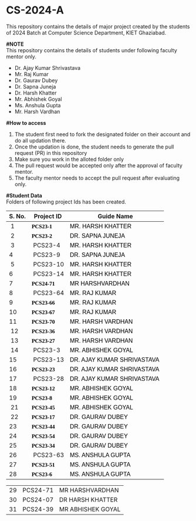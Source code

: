 # CS-2024-A
This repository contains the details of major project created by the students of 2024 Batch at Computer Science Department, KIET Ghaziabad.<br>

<b>#NOTE</b><br>
This repository contains the details of students under following faculty mentor only.<br>
<ul>
  <li>Dr. Ajay Kumar Shrivastava</li>
  <li>Mr. Raj Kumar</li>
  <li>Dr. Gaurav Dubey</li>
  <li>Dr. Sapna Juneja</li>
  <li>Dr. Harsh Khatter</li>
  <li>Mr. Abhishek Goyal</li>
  <li>Ms. Anshula Gupta</li>
  <li>Mr. Harsh Vardhan</li>
</ul>
  
<b>#How to access</b><br>
<ol>
  <li>The student first need to fork the designated folder on their account and do all updation there.</li>
  <li>Once the updation is done, the student needs to generate the pull request (PR) in this repository</li>
  <li>Make sure you work in the alloted folder only</li>
  <li>The pull request would be accepted only after the approval of faculty mentor.</li>
  <li>The faculty mentor needs to accept the pull request after evaluating only.</li>
 </ol>

<b>#Student Data</b><br>
Folders of following project Ids has been created.<br>
<table>
		<thead>
			<tr>
				<th>S. No.</th>
				<th>Project ID</th>
				<th>Guide Name</th>
			</tr>
		</thead>
		<tbody>
			<tr>
				<td>&nbsp;1</td>
				<td><span style="color: rgb(0, 0, 0); font-family: docs-Calibri; font-size: 15px; font-style: normal; font-weight: 700; white-space: pre-wrap;">PCS23-1</span>&nbsp;</td>
				<td><span data-sheets-value="{&quot;1&quot;:2,&quot;2&quot;:&quot;MR. HARSH KHATTER&quot;}" data-sheets-userformat="{&quot;2&quot;:12782,&quot;4&quot;:{&quot;1&quot;:2,&quot;2&quot;:16777215},&quot;5&quot;:{&quot;1&quot;:[{&quot;1&quot;:2,&quot;2&quot;:0,&quot;5&quot;:{&quot;1&quot;:2,&quot;2&quot;:0}},{&quot;1&quot;:0,&quot;2&quot;:0,&quot;3&quot;:3},{&quot;1&quot;:1,&quot;2&quot;:0,&quot;4&quot;:2}]},&quot;6&quot;:{&quot;1&quot;:[{&quot;1&quot;:2,&quot;2&quot;:0,&quot;5&quot;:{&quot;1&quot;:2,&quot;2&quot;:0}},{&quot;1&quot;:0,&quot;2&quot;:0,&quot;3&quot;:3},{&quot;1&quot;:1,&quot;2&quot;:0,&quot;4&quot;:2}]},&quot;8&quot;:{&quot;1&quot;:[{&quot;1&quot;:2,&quot;2&quot;:0,&quot;5&quot;:{&quot;1&quot;:2,&quot;2&quot;:0}},{&quot;1&quot;:0,&quot;2&quot;:0,&quot;3&quot;:3},{&quot;1&quot;:1,&quot;2&quot;:0,&quot;4&quot;:1}]},&quot;9&quot;:1,&quot;10&quot;:2,&quot;11&quot;:4,&quot;15&quot;:&quot;Calibri&quot;,&quot;16&quot;:12}" style="color: rgb(0, 0, 0); font-style: normal; font-weight: normal; font-size: 12pt; font-family: Calibri, Arial;">MR. HARSH KHATTER</span>&nbsp;</td>
			</tr>
			<tr>
				<td>&nbsp;2</td>
				<td><span style="color: rgb(0, 0, 0); font-family: docs-Calibri; font-size: 15px; font-style: normal; font-weight: 700; white-space: pre-wrap;">PCS23-2</span>&nbsp;</td>
				<td><span data-sheets-value="{&quot;1&quot;:2,&quot;2&quot;:&quot;DR. SAPNA JUNEJA&quot;}" data-sheets-userformat="{&quot;2&quot;:12782,&quot;4&quot;:{&quot;1&quot;:2,&quot;2&quot;:16777215},&quot;5&quot;:{&quot;1&quot;:[{&quot;1&quot;:2,&quot;2&quot;:0,&quot;5&quot;:{&quot;1&quot;:2,&quot;2&quot;:0}},{&quot;1&quot;:0,&quot;2&quot;:0,&quot;3&quot;:3},{&quot;1&quot;:1,&quot;2&quot;:0,&quot;4&quot;:2}]},&quot;6&quot;:{&quot;1&quot;:[{&quot;1&quot;:2,&quot;2&quot;:0,&quot;5&quot;:{&quot;1&quot;:2,&quot;2&quot;:0}},{&quot;1&quot;:0,&quot;2&quot;:0,&quot;3&quot;:3},{&quot;1&quot;:1,&quot;2&quot;:0,&quot;4&quot;:2}]},&quot;8&quot;:{&quot;1&quot;:[{&quot;1&quot;:2,&quot;2&quot;:0,&quot;5&quot;:{&quot;1&quot;:2,&quot;2&quot;:0}},{&quot;1&quot;:0,&quot;2&quot;:0,&quot;3&quot;:3},{&quot;1&quot;:1,&quot;2&quot;:0,&quot;4&quot;:1}]},&quot;9&quot;:1,&quot;10&quot;:2,&quot;11&quot;:4,&quot;15&quot;:&quot;Calibri&quot;,&quot;16&quot;:12}" style="color: rgb(0, 0, 0); font-style: normal; font-weight: normal; font-size: 12pt; font-family: Calibri, Arial;">DR. SAPNA JUNEJA</span>&nbsp;</td>
			</tr>
			<tr>
				<td>&nbsp;3</td>
				<td>&nbsp;PCS23-4</td>
				<td><span data-sheets-value="{&quot;1&quot;:2,&quot;2&quot;:&quot;MR. HARSH KHATTER&quot;}" data-sheets-userformat="{&quot;2&quot;:12782,&quot;4&quot;:{&quot;1&quot;:2,&quot;2&quot;:16777215},&quot;5&quot;:{&quot;1&quot;:[{&quot;1&quot;:2,&quot;2&quot;:0,&quot;5&quot;:{&quot;1&quot;:2,&quot;2&quot;:0}},{&quot;1&quot;:0,&quot;2&quot;:0,&quot;3&quot;:3},{&quot;1&quot;:1,&quot;2&quot;:0,&quot;4&quot;:2}]},&quot;6&quot;:{&quot;1&quot;:[{&quot;1&quot;:2,&quot;2&quot;:0,&quot;5&quot;:{&quot;1&quot;:2,&quot;2&quot;:0}},{&quot;1&quot;:0,&quot;2&quot;:0,&quot;3&quot;:3},{&quot;1&quot;:1,&quot;2&quot;:0,&quot;4&quot;:2}]},&quot;8&quot;:{&quot;1&quot;:[{&quot;1&quot;:2,&quot;2&quot;:0,&quot;5&quot;:{&quot;1&quot;:2,&quot;2&quot;:0}},{&quot;1&quot;:0,&quot;2&quot;:0,&quot;3&quot;:3},{&quot;1&quot;:1,&quot;2&quot;:0,&quot;4&quot;:1}]},&quot;9&quot;:1,&quot;10&quot;:2,&quot;11&quot;:4,&quot;15&quot;:&quot;Calibri&quot;,&quot;16&quot;:12}" style="color: rgb(0, 0, 0); font-style: normal; font-weight: normal; font-size: 12pt; font-family: Calibri, Arial;">MR. HARSH KHATTER</span>&nbsp;</td>
			</tr>
			<tr>
				<td>4&nbsp;</td>
				<td>&nbsp;PCS23-9</td>
				<td><span data-sheets-value="{&quot;1&quot;:2,&quot;2&quot;:&quot;DR. SAPNA JUNEJA&quot;}" data-sheets-userformat="{&quot;2&quot;:12782,&quot;4&quot;:{&quot;1&quot;:2,&quot;2&quot;:16777215},&quot;5&quot;:{&quot;1&quot;:[{&quot;1&quot;:2,&quot;2&quot;:0,&quot;5&quot;:{&quot;1&quot;:2,&quot;2&quot;:0}},{&quot;1&quot;:0,&quot;2&quot;:0,&quot;3&quot;:3},{&quot;1&quot;:1,&quot;2&quot;:0,&quot;4&quot;:2}]},&quot;6&quot;:{&quot;1&quot;:[{&quot;1&quot;:2,&quot;2&quot;:0,&quot;5&quot;:{&quot;1&quot;:2,&quot;2&quot;:0}},{&quot;1&quot;:0,&quot;2&quot;:0,&quot;3&quot;:3},{&quot;1&quot;:1,&quot;2&quot;:0,&quot;4&quot;:2}]},&quot;8&quot;:{&quot;1&quot;:[{&quot;1&quot;:2,&quot;2&quot;:0,&quot;5&quot;:{&quot;1&quot;:2,&quot;2&quot;:0}},{&quot;1&quot;:0,&quot;2&quot;:0,&quot;3&quot;:3},{&quot;1&quot;:1,&quot;2&quot;:0,&quot;4&quot;:1}]},&quot;9&quot;:1,&quot;10&quot;:2,&quot;11&quot;:4,&quot;15&quot;:&quot;Calibri&quot;,&quot;16&quot;:12}" style="color: rgb(0, 0, 0); font-style: normal; font-weight: normal; font-size: 12pt; font-family: Calibri, Arial;">DR. SAPNA JUNEJA</span>&nbsp;</td>
			</tr>
			<tr>
				<td>&nbsp;5</td>
				<td>&nbsp;PCS23-10</td>
				<td><span data-sheets-value="{&quot;1&quot;:2,&quot;2&quot;:&quot;MR. HARSH KHATTER&quot;}" data-sheets-userformat="{&quot;2&quot;:12782,&quot;4&quot;:{&quot;1&quot;:2,&quot;2&quot;:16777215},&quot;5&quot;:{&quot;1&quot;:[{&quot;1&quot;:2,&quot;2&quot;:0,&quot;5&quot;:{&quot;1&quot;:2,&quot;2&quot;:0}},{&quot;1&quot;:0,&quot;2&quot;:0,&quot;3&quot;:3},{&quot;1&quot;:1,&quot;2&quot;:0,&quot;4&quot;:2}]},&quot;6&quot;:{&quot;1&quot;:[{&quot;1&quot;:2,&quot;2&quot;:0,&quot;5&quot;:{&quot;1&quot;:2,&quot;2&quot;:0}},{&quot;1&quot;:0,&quot;2&quot;:0,&quot;3&quot;:3},{&quot;1&quot;:1,&quot;2&quot;:0,&quot;4&quot;:2}]},&quot;8&quot;:{&quot;1&quot;:[{&quot;1&quot;:2,&quot;2&quot;:0,&quot;5&quot;:{&quot;1&quot;:2,&quot;2&quot;:0}},{&quot;1&quot;:0,&quot;2&quot;:0,&quot;3&quot;:3},{&quot;1&quot;:1,&quot;2&quot;:0,&quot;4&quot;:1}]},&quot;9&quot;:1,&quot;10&quot;:2,&quot;11&quot;:4,&quot;15&quot;:&quot;Calibri&quot;,&quot;16&quot;:12}" style="color: rgb(0, 0, 0); font-style: normal; font-weight: normal; font-size: 12pt; font-family: Calibri, Arial;">MR. HARSH KHATTER</span>&nbsp;</td>
			</tr>
			<tr>
				<td>6&nbsp;</td>
				<td>&nbsp;PCS23-14</td>
				<td><span data-sheets-value="{&quot;1&quot;:2,&quot;2&quot;:&quot;MR. HARSH KHATTER&quot;}" data-sheets-userformat="{&quot;2&quot;:12782,&quot;4&quot;:{&quot;1&quot;:2,&quot;2&quot;:16777215},&quot;5&quot;:{&quot;1&quot;:[{&quot;1&quot;:2,&quot;2&quot;:0,&quot;5&quot;:{&quot;1&quot;:2,&quot;2&quot;:0}},{&quot;1&quot;:0,&quot;2&quot;:0,&quot;3&quot;:3},{&quot;1&quot;:1,&quot;2&quot;:0,&quot;4&quot;:2}]},&quot;6&quot;:{&quot;1&quot;:[{&quot;1&quot;:2,&quot;2&quot;:0,&quot;5&quot;:{&quot;1&quot;:2,&quot;2&quot;:0}},{&quot;1&quot;:0,&quot;2&quot;:0,&quot;3&quot;:3},{&quot;1&quot;:1,&quot;2&quot;:0,&quot;4&quot;:2}]},&quot;8&quot;:{&quot;1&quot;:[{&quot;1&quot;:2,&quot;2&quot;:0,&quot;5&quot;:{&quot;1&quot;:2,&quot;2&quot;:0}},{&quot;1&quot;:0,&quot;2&quot;:0,&quot;3&quot;:3},{&quot;1&quot;:1,&quot;2&quot;:0,&quot;4&quot;:1}]},&quot;9&quot;:1,&quot;10&quot;:2,&quot;11&quot;:4,&quot;15&quot;:&quot;Calibri&quot;,&quot;16&quot;:12}" style="color: rgb(0, 0, 0); font-style: normal; font-weight: normal; font-size: 12pt; font-family: Calibri, Arial;">MR. HARSH KHATTER</span>&nbsp;</td>
			</tr>
			<tr>
				<td>7&nbsp;</td>
				<td><span style="color: rgb(0, 0, 0); font-family: docs-Calibri; font-size: 15px; font-style: normal; font-weight: 700; white-space: pre-wrap;">PCS24-71</span>&nbsp;</td>
				<td><span data-sheets-value="{&quot;1&quot;:2,&quot;2&quot;:&quot;DR. SAPNA JUNEJA&quot;}" data-sheets-userformat="{&quot;2&quot;:12782,&quot;4&quot;:{&quot;1&quot;:2,&quot;2&quot;:16777215},&quot;5&quot;:{&quot;1&quot;:[{&quot;1&quot;:2,&quot;2&quot;:0,&quot;5&quot;:{&quot;1&quot;:2,&quot;2&quot;:0}},{&quot;1&quot;:0,&quot;2&quot;:0,&quot;3&quot;:3},{&quot;1&quot;:1,&quot;2&quot;:0,&quot;4&quot;:2}]},&quot;6&quot;:{&quot;1&quot;:[{&quot;1&quot;:2,&quot;2&quot;:0,&quot;5&quot;:{&quot;1&quot;:2,&quot;2&quot;:0}},{&quot;1&quot;:0,&quot;2&quot;:0,&quot;3&quot;:3},{&quot;1&quot;:1,&quot;2&quot;:0,&quot;4&quot;:2}]},&quot;8&quot;:{&quot;1&quot;:[{&quot;1&quot;:2,&quot;2&quot;:0,&quot;5&quot;:{&quot;1&quot;:2,&quot;2&quot;:0}},{&quot;1&quot;:0,&quot;2&quot;:0,&quot;3&quot;:3},{&quot;1&quot;:1,&quot;2&quot;:0,&quot;4&quot;:1}]},&quot;9&quot;:1,&quot;10&quot;:2,&quot;11&quot;:4,&quot;15&quot;:&quot;Calibri&quot;,&quot;16&quot;:12}" style="color: rgb(0, 0, 0); font-style: normal; font-weight: normal; font-size: 12pt; font-family: Calibri, Arial;">MR HARSHVARDHAN</span>&nbsp;</td>
			</tr>
			<tr>
				<td>8&nbsp;</td>
				<td>&nbsp;PCS23-64</td>
				<td><span data-sheets-value="{&quot;1&quot;:2,&quot;2&quot;:&quot;MR. RAJ KUMAR&quot;}" data-sheets-userformat="{&quot;2&quot;:12776,&quot;6&quot;:{&quot;1&quot;:[{&quot;1&quot;:2,&quot;2&quot;:0,&quot;5&quot;:{&quot;1&quot;:2,&quot;2&quot;:0}},{&quot;1&quot;:0,&quot;2&quot;:0,&quot;3&quot;:3},{&quot;1&quot;:1,&quot;2&quot;:0,&quot;4&quot;:2}]},&quot;8&quot;:{&quot;1&quot;:[{&quot;1&quot;:2,&quot;2&quot;:0,&quot;5&quot;:{&quot;1&quot;:2,&quot;2&quot;:0}},{&quot;1&quot;:0,&quot;2&quot;:0,&quot;3&quot;:3},{&quot;1&quot;:1,&quot;2&quot;:0,&quot;4&quot;:1}]},&quot;9&quot;:1,&quot;10&quot;:2,&quot;11&quot;:4,&quot;15&quot;:&quot;Calibri&quot;,&quot;16&quot;:12}" style="color: rgb(0, 0, 0); font-style: normal; font-weight: normal; font-size: 12pt; font-family: Calibri, Arial;">MR. RAJ KUMAR</span>&nbsp;</td>
			</tr>
			<tr>
				<td>9&nbsp;</td>
				<td><span style="color: rgb(0, 0, 0); font-family: docs-Calibri; font-size: 15px; font-style: normal; font-weight: 700; white-space: pre-wrap;">PCS23-66</span>&nbsp;</td>
				<td><span data-sheets-value="{&quot;1&quot;:2,&quot;2&quot;:&quot;MR. RAJ KUMAR&quot;}" data-sheets-userformat="{&quot;2&quot;:12776,&quot;6&quot;:{&quot;1&quot;:[{&quot;1&quot;:2,&quot;2&quot;:0,&quot;5&quot;:{&quot;1&quot;:2,&quot;2&quot;:0}},{&quot;1&quot;:0,&quot;2&quot;:0,&quot;3&quot;:3},{&quot;1&quot;:1,&quot;2&quot;:0,&quot;4&quot;:2}]},&quot;8&quot;:{&quot;1&quot;:[{&quot;1&quot;:2,&quot;2&quot;:0,&quot;5&quot;:{&quot;1&quot;:2,&quot;2&quot;:0}},{&quot;1&quot;:0,&quot;2&quot;:0,&quot;3&quot;:3},{&quot;1&quot;:1,&quot;2&quot;:0,&quot;4&quot;:1}]},&quot;9&quot;:1,&quot;10&quot;:2,&quot;11&quot;:4,&quot;15&quot;:&quot;Calibri&quot;,&quot;16&quot;:12}" style="color: rgb(0, 0, 0); font-style: normal; font-weight: normal; font-size: 12pt; font-family: Calibri, Arial;">MR. RAJ KUMAR</span>&nbsp;</td>
			</tr>
			<tr>
				<td>10&nbsp;</td>
				<td><span style="color: rgb(0, 0, 0); font-family: docs-Calibri; font-size: 15px; font-style: normal; font-weight: 700; white-space: pre-wrap;">PCS23-67</span>&nbsp;</td>
				<td><span data-sheets-value="{&quot;1&quot;:2,&quot;2&quot;:&quot;MR. RAJ KUMAR&quot;}" data-sheets-userformat="{&quot;2&quot;:12776,&quot;6&quot;:{&quot;1&quot;:[{&quot;1&quot;:2,&quot;2&quot;:0,&quot;5&quot;:{&quot;1&quot;:2,&quot;2&quot;:0}},{&quot;1&quot;:0,&quot;2&quot;:0,&quot;3&quot;:3},{&quot;1&quot;:1,&quot;2&quot;:0,&quot;4&quot;:2}]},&quot;8&quot;:{&quot;1&quot;:[{&quot;1&quot;:2,&quot;2&quot;:0,&quot;5&quot;:{&quot;1&quot;:2,&quot;2&quot;:0}},{&quot;1&quot;:0,&quot;2&quot;:0,&quot;3&quot;:3},{&quot;1&quot;:1,&quot;2&quot;:0,&quot;4&quot;:1}]},&quot;9&quot;:1,&quot;10&quot;:2,&quot;11&quot;:4,&quot;15&quot;:&quot;Calibri&quot;,&quot;16&quot;:12}" style="color: rgb(0, 0, 0); font-style: normal; font-weight: normal; font-size: 12pt; font-family: Calibri, Arial;">MR. RAJ KUMAR</span>&nbsp;</td>
			</tr>
			<tr>
				<td>11&nbsp;</td>
				<td><span style="color: rgb(0, 0, 0); font-family: docs-Calibri; font-size: 15px; font-style: normal; font-weight: 700; white-space: pre-wrap;">PCS23-70</span>&nbsp;</td>
				<td><span data-sheets-value="{&quot;1&quot;:2,&quot;2&quot;:&quot;MR. HARSH VARDHAN&quot;}" data-sheets-userformat="{&quot;2&quot;:12782,&quot;4&quot;:{&quot;1&quot;:2,&quot;2&quot;:16777215},&quot;5&quot;:{&quot;1&quot;:[{&quot;1&quot;:2,&quot;2&quot;:0,&quot;5&quot;:{&quot;1&quot;:2,&quot;2&quot;:0}},{&quot;1&quot;:0,&quot;2&quot;:0,&quot;3&quot;:3},{&quot;1&quot;:1,&quot;2&quot;:0,&quot;4&quot;:2}]},&quot;6&quot;:{&quot;1&quot;:[{&quot;1&quot;:2,&quot;2&quot;:0,&quot;5&quot;:{&quot;1&quot;:2,&quot;2&quot;:0}},{&quot;1&quot;:0,&quot;2&quot;:0,&quot;3&quot;:3},{&quot;1&quot;:1,&quot;2&quot;:0,&quot;4&quot;:2}]},&quot;8&quot;:{&quot;1&quot;:[{&quot;1&quot;:2,&quot;2&quot;:0,&quot;5&quot;:{&quot;1&quot;:2,&quot;2&quot;:0}},{&quot;1&quot;:0,&quot;2&quot;:0,&quot;3&quot;:3},{&quot;1&quot;:1,&quot;2&quot;:0,&quot;4&quot;:1}]},&quot;9&quot;:1,&quot;10&quot;:2,&quot;11&quot;:4,&quot;15&quot;:&quot;Calibri&quot;,&quot;16&quot;:12}" style="color: rgb(0, 0, 0); font-style: normal; font-weight: normal; font-size: 12pt; font-family: Calibri, Arial;">MR. HARSH VARDHAN</span>&nbsp;</td>
			</tr>
			<tr>
				<td>&nbsp;12</td>
				<td><span style="color: rgb(0, 0, 0); font-family: docs-Calibri; font-size: 15px; font-style: normal; font-weight: 700; white-space: pre-wrap;">PCS23-36</span>&nbsp;</td>
				<td><span data-sheets-value="{&quot;1&quot;:2,&quot;2&quot;:&quot;MR. HARSH VARDHAN&quot;}" data-sheets-userformat="{&quot;2&quot;:12782,&quot;4&quot;:{&quot;1&quot;:2,&quot;2&quot;:16777215},&quot;5&quot;:{&quot;1&quot;:[{&quot;1&quot;:2,&quot;2&quot;:0,&quot;5&quot;:{&quot;1&quot;:2,&quot;2&quot;:0}},{&quot;1&quot;:0,&quot;2&quot;:0,&quot;3&quot;:3},{&quot;1&quot;:1,&quot;2&quot;:0,&quot;4&quot;:2}]},&quot;6&quot;:{&quot;1&quot;:[{&quot;1&quot;:2,&quot;2&quot;:0,&quot;5&quot;:{&quot;1&quot;:2,&quot;2&quot;:0}},{&quot;1&quot;:0,&quot;2&quot;:0,&quot;3&quot;:3},{&quot;1&quot;:1,&quot;2&quot;:0,&quot;4&quot;:2}]},&quot;8&quot;:{&quot;1&quot;:[{&quot;1&quot;:2,&quot;2&quot;:0,&quot;5&quot;:{&quot;1&quot;:2,&quot;2&quot;:0}},{&quot;1&quot;:0,&quot;2&quot;:0,&quot;3&quot;:3},{&quot;1&quot;:1,&quot;2&quot;:0,&quot;4&quot;:1}]},&quot;9&quot;:1,&quot;10&quot;:2,&quot;11&quot;:4,&quot;15&quot;:&quot;Calibri&quot;,&quot;16&quot;:12}" style="color: rgb(0, 0, 0); font-style: normal; font-weight: normal; font-size: 12pt; font-family: Calibri, Arial;">MR. HARSH VARDHAN</span>&nbsp;</td>
			</tr>
			<tr>
				<td>&nbsp;13</td>
				<td><span style="color: rgb(0, 0, 0); font-family: docs-Calibri; font-size: 15px; font-style: normal; font-weight: 700; white-space: pre-wrap;">PCS23-27</span>&nbsp;</td>
				<td><span data-sheets-value="{&quot;1&quot;:2,&quot;2&quot;:&quot;MR. HARSH VARDHAN&quot;}" data-sheets-userformat="{&quot;2&quot;:12782,&quot;4&quot;:{&quot;1&quot;:2,&quot;2&quot;:16777215},&quot;5&quot;:{&quot;1&quot;:[{&quot;1&quot;:2,&quot;2&quot;:0,&quot;5&quot;:{&quot;1&quot;:2,&quot;2&quot;:0}},{&quot;1&quot;:0,&quot;2&quot;:0,&quot;3&quot;:3},{&quot;1&quot;:1,&quot;2&quot;:0,&quot;4&quot;:2}]},&quot;6&quot;:{&quot;1&quot;:[{&quot;1&quot;:2,&quot;2&quot;:0,&quot;5&quot;:{&quot;1&quot;:2,&quot;2&quot;:0}},{&quot;1&quot;:0,&quot;2&quot;:0,&quot;3&quot;:3},{&quot;1&quot;:1,&quot;2&quot;:0,&quot;4&quot;:2}]},&quot;8&quot;:{&quot;1&quot;:[{&quot;1&quot;:2,&quot;2&quot;:0,&quot;5&quot;:{&quot;1&quot;:2,&quot;2&quot;:0}},{&quot;1&quot;:0,&quot;2&quot;:0,&quot;3&quot;:3},{&quot;1&quot;:1,&quot;2&quot;:0,&quot;4&quot;:1}]},&quot;9&quot;:1,&quot;10&quot;:2,&quot;11&quot;:4,&quot;15&quot;:&quot;Calibri&quot;,&quot;16&quot;:12}" style="color: rgb(0, 0, 0); font-style: normal; font-weight: normal; font-size: 12pt; font-family: Calibri, Arial;">MR. HARSH VARDHAN</span>&nbsp;</td>
			</tr>
			<tr>
				<td>&nbsp;14</td>
				<td>&nbsp;PCS23-3</td>
				<td><span data-sheets-value="{&quot;1&quot;:2,&quot;2&quot;:&quot;DR. AJAY KUMAR SHRIVASTAVA&quot;}" data-sheets-userformat="{&quot;2&quot;:12782,&quot;4&quot;:{&quot;1&quot;:2,&quot;2&quot;:16777215},&quot;5&quot;:{&quot;1&quot;:[{&quot;1&quot;:2,&quot;2&quot;:0,&quot;5&quot;:{&quot;1&quot;:2,&quot;2&quot;:0}},{&quot;1&quot;:0,&quot;2&quot;:0,&quot;3&quot;:3},{&quot;1&quot;:1,&quot;2&quot;:0,&quot;4&quot;:2}]},&quot;6&quot;:{&quot;1&quot;:[{&quot;1&quot;:2,&quot;2&quot;:0,&quot;5&quot;:{&quot;1&quot;:2,&quot;2&quot;:0}},{&quot;1&quot;:0,&quot;2&quot;:0,&quot;3&quot;:3},{&quot;1&quot;:1,&quot;2&quot;:0,&quot;4&quot;:2}]},&quot;8&quot;:{&quot;1&quot;:[{&quot;1&quot;:2,&quot;2&quot;:0,&quot;5&quot;:{&quot;1&quot;:2,&quot;2&quot;:0}},{&quot;1&quot;:0,&quot;2&quot;:0,&quot;3&quot;:3},{&quot;1&quot;:1,&quot;2&quot;:0,&quot;4&quot;:1}]},&quot;9&quot;:1,&quot;10&quot;:2,&quot;11&quot;:4,&quot;15&quot;:&quot;Calibri&quot;,&quot;16&quot;:12}" style="color: rgb(0, 0, 0); font-style: normal; font-weight: normal; font-size: 12pt; font-family: Calibri, Arial;">MR. ABHISHEK GOYAL </span>&nbsp;</td>
			</tr>
			<tr>
				<td>15&nbsp;</td>
				<td>&nbsp;PCS23-13</td>
				<td><span data-sheets-value="{&quot;1&quot;:2,&quot;2&quot;:&quot;DR. AJAY KUMAR SHRIVASTAVA&quot;}" data-sheets-userformat="{&quot;2&quot;:12782,&quot;4&quot;:{&quot;1&quot;:2,&quot;2&quot;:16777215},&quot;5&quot;:{&quot;1&quot;:[{&quot;1&quot;:2,&quot;2&quot;:0,&quot;5&quot;:{&quot;1&quot;:2,&quot;2&quot;:0}},{&quot;1&quot;:0,&quot;2&quot;:0,&quot;3&quot;:3},{&quot;1&quot;:1,&quot;2&quot;:0,&quot;4&quot;:2}]},&quot;6&quot;:{&quot;1&quot;:[{&quot;1&quot;:2,&quot;2&quot;:0,&quot;5&quot;:{&quot;1&quot;:2,&quot;2&quot;:0}},{&quot;1&quot;:0,&quot;2&quot;:0,&quot;3&quot;:3},{&quot;1&quot;:1,&quot;2&quot;:0,&quot;4&quot;:2}]},&quot;8&quot;:{&quot;1&quot;:[{&quot;1&quot;:2,&quot;2&quot;:0,&quot;5&quot;:{&quot;1&quot;:2,&quot;2&quot;:0}},{&quot;1&quot;:0,&quot;2&quot;:0,&quot;3&quot;:3},{&quot;1&quot;:1,&quot;2&quot;:0,&quot;4&quot;:1}]},&quot;9&quot;:1,&quot;10&quot;:2,&quot;11&quot;:4,&quot;15&quot;:&quot;Calibri&quot;,&quot;16&quot;:12}" style="color: rgb(0, 0, 0); font-style: normal; font-weight: normal; font-size: 12pt; font-family: Calibri, Arial;">DR. AJAY KUMAR SHRIVASTAVA</span>&nbsp;</td>
			</tr>
			<tr>
				<td>16&nbsp;</td>
				<td><span style="color: rgb(0, 0, 0); font-family: docs-Calibri; font-size: 15px; font-style: normal; font-weight: 700; white-space: pre-wrap;">PCS23-23</span>&nbsp;</td>
				<td><span data-sheets-value="{&quot;1&quot;:2,&quot;2&quot;:&quot;DR. AJAY KUMAR SHRIVASTAVA&quot;}" data-sheets-userformat="{&quot;2&quot;:12782,&quot;4&quot;:{&quot;1&quot;:2,&quot;2&quot;:16777215},&quot;5&quot;:{&quot;1&quot;:[{&quot;1&quot;:2,&quot;2&quot;:0,&quot;5&quot;:{&quot;1&quot;:2,&quot;2&quot;:0}},{&quot;1&quot;:0,&quot;2&quot;:0,&quot;3&quot;:3},{&quot;1&quot;:1,&quot;2&quot;:0,&quot;4&quot;:2}]},&quot;6&quot;:{&quot;1&quot;:[{&quot;1&quot;:2,&quot;2&quot;:0,&quot;5&quot;:{&quot;1&quot;:2,&quot;2&quot;:0}},{&quot;1&quot;:0,&quot;2&quot;:0,&quot;3&quot;:3},{&quot;1&quot;:1,&quot;2&quot;:0,&quot;4&quot;:2}]},&quot;8&quot;:{&quot;1&quot;:[{&quot;1&quot;:2,&quot;2&quot;:0,&quot;5&quot;:{&quot;1&quot;:2,&quot;2&quot;:0}},{&quot;1&quot;:0,&quot;2&quot;:0,&quot;3&quot;:3},{&quot;1&quot;:1,&quot;2&quot;:0,&quot;4&quot;:1}]},&quot;9&quot;:1,&quot;10&quot;:2,&quot;11&quot;:4,&quot;15&quot;:&quot;Calibri&quot;,&quot;16&quot;:12}" style="color: rgb(0, 0, 0); font-style: normal; font-weight: normal; font-size: 12pt; font-family: Calibri, Arial;">DR. AJAY KUMAR SHRIVASTAVA</span>&nbsp;</td>
			</tr>
			<tr>
				<td>17&nbsp;</td>
				<td>&nbsp;PCS23-28</td>
				<td><span data-sheets-value="{&quot;1&quot;:2,&quot;2&quot;:&quot;DR. AJAY KUMAR SHRIVASTAVA&quot;}" data-sheets-userformat="{&quot;2&quot;:12782,&quot;4&quot;:{&quot;1&quot;:2,&quot;2&quot;:16777215},&quot;5&quot;:{&quot;1&quot;:[{&quot;1&quot;:2,&quot;2&quot;:0,&quot;5&quot;:{&quot;1&quot;:2,&quot;2&quot;:0}},{&quot;1&quot;:0,&quot;2&quot;:0,&quot;3&quot;:3},{&quot;1&quot;:1,&quot;2&quot;:0,&quot;4&quot;:2}]},&quot;6&quot;:{&quot;1&quot;:[{&quot;1&quot;:2,&quot;2&quot;:0,&quot;5&quot;:{&quot;1&quot;:2,&quot;2&quot;:0}},{&quot;1&quot;:0,&quot;2&quot;:0,&quot;3&quot;:3},{&quot;1&quot;:1,&quot;2&quot;:0,&quot;4&quot;:2}]},&quot;8&quot;:{&quot;1&quot;:[{&quot;1&quot;:2,&quot;2&quot;:0,&quot;5&quot;:{&quot;1&quot;:2,&quot;2&quot;:0}},{&quot;1&quot;:0,&quot;2&quot;:0,&quot;3&quot;:3},{&quot;1&quot;:1,&quot;2&quot;:0,&quot;4&quot;:1}]},&quot;9&quot;:1,&quot;10&quot;:2,&quot;11&quot;:4,&quot;15&quot;:&quot;Calibri&quot;,&quot;16&quot;:12}" style="color: rgb(0, 0, 0); font-style: normal; font-weight: normal; font-size: 12pt; font-family: Calibri, Arial;">DR. AJAY KUMAR SHRIVASTAVA</span>&nbsp;</td>
			</tr>
			<tr>
				<td>18&nbsp;</td>
				<td><span style="color: rgb(0, 0, 0); font-family: docs-Calibri; font-size: 15px; font-style: normal; font-weight: 700; white-space: pre-wrap;">PCS23-12</span>&nbsp;</td>
				<td><span data-sheets-value="{&quot;1&quot;:2,&quot;2&quot;:&quot;MR. ABHISHEK GOYAL&quot;}" data-sheets-userformat="{&quot;2&quot;:12776,&quot;6&quot;:{&quot;1&quot;:[{&quot;1&quot;:2,&quot;2&quot;:0,&quot;5&quot;:{&quot;1&quot;:2,&quot;2&quot;:0}},{&quot;1&quot;:0,&quot;2&quot;:0,&quot;3&quot;:3},{&quot;1&quot;:1,&quot;2&quot;:0,&quot;4&quot;:2}]},&quot;8&quot;:{&quot;1&quot;:[{&quot;1&quot;:2,&quot;2&quot;:0,&quot;5&quot;:{&quot;1&quot;:2,&quot;2&quot;:0}},{&quot;1&quot;:0,&quot;2&quot;:0,&quot;3&quot;:3},{&quot;1&quot;:1,&quot;2&quot;:0,&quot;4&quot;:1}]},&quot;9&quot;:1,&quot;10&quot;:2,&quot;11&quot;:4,&quot;15&quot;:&quot;Calibri&quot;,&quot;16&quot;:12}" style="color: rgb(0, 0, 0); font-style: normal; font-weight: normal; font-size: 12pt; font-family: Calibri, Arial;">MR. ABHISHEK GOYAL</span>&nbsp;</td>
			</tr>
			<tr>
				<td>19&nbsp;</td>
				<td><span style="color: rgb(0, 0, 0); font-family: docs-Calibri; font-size: 15px; font-style: normal; font-weight: 700; white-space: pre-wrap;">PCS23-8</span>&nbsp;</td>
				<td><span data-sheets-value="{&quot;1&quot;:2,&quot;2&quot;:&quot;MR. ABHISHEK GOYAL&quot;}" data-sheets-userformat="{&quot;2&quot;:12776,&quot;6&quot;:{&quot;1&quot;:[{&quot;1&quot;:2,&quot;2&quot;:0,&quot;5&quot;:{&quot;1&quot;:2,&quot;2&quot;:0}},{&quot;1&quot;:0,&quot;2&quot;:0,&quot;3&quot;:3},{&quot;1&quot;:1,&quot;2&quot;:0,&quot;4&quot;:2}]},&quot;8&quot;:{&quot;1&quot;:[{&quot;1&quot;:2,&quot;2&quot;:0,&quot;5&quot;:{&quot;1&quot;:2,&quot;2&quot;:0}},{&quot;1&quot;:0,&quot;2&quot;:0,&quot;3&quot;:3},{&quot;1&quot;:1,&quot;2&quot;:0,&quot;4&quot;:1}]},&quot;9&quot;:1,&quot;10&quot;:2,&quot;11&quot;:4,&quot;15&quot;:&quot;Calibri&quot;,&quot;16&quot;:12}" style="color: rgb(0, 0, 0); font-style: normal; font-weight: normal; font-size: 12pt; font-family: Calibri, Arial;">MR. ABHISHEK GOYAL</span>&nbsp;</td>
			</tr>
			<tr>
				<!--<td>20&nbsp;</td>
				<td><span style="color: rgb(0, 0, 0); font-family: docs-Calibri; font-size: 15px; font-style: normal; font-weight: 700; white-space: pre-wrap;">PCS23-29</span>&nbsp;</td>
				<td><span data-sheets-value="{&quot;1&quot;:2,&quot;2&quot;:&quot;MR. ABHISHEK GOYAL&quot;}" data-sheets-userformat="{&quot;2&quot;:12776,&quot;6&quot;:{&quot;1&quot;:[{&quot;1&quot;:2,&quot;2&quot;:0,&quot;5&quot;:{&quot;1&quot;:2,&quot;2&quot;:0}},{&quot;1&quot;:0,&quot;2&quot;:0,&quot;3&quot;:3},{&quot;1&quot;:1,&quot;2&quot;:0,&quot;4&quot;:2}]},&quot;8&quot;:{&quot;1&quot;:[{&quot;1&quot;:2,&quot;2&quot;:0,&quot;5&quot;:{&quot;1&quot;:2,&quot;2&quot;:0}},{&quot;1&quot;:0,&quot;2&quot;:0,&quot;3&quot;:3},{&quot;1&quot;:1,&quot;2&quot;:0,&quot;4&quot;:1}]},&quot;9&quot;:1,&quot;10&quot;:2,&quot;11&quot;:4,&quot;15&quot;:&quot;Calibri&quot;,&quot;16&quot;:12}" style="color: rgb(0, 0, 0); font-style: normal; font-weight: normal; font-size: 12pt; font-family: Calibri, Arial;">MR. ABHISHEK GOYAL</span>&nbsp;</td>
			</tr>-->
			<tr>
				<td>&nbsp;21</td>
				<td><span style="color: rgb(0, 0, 0); font-family: docs-Calibri; font-size: 15px; font-style: normal; font-weight: 700; white-space: pre-wrap;">PCS23-45</span>&nbsp;</td>
				<td><span data-sheets-value="{&quot;1&quot;:2,&quot;2&quot;:&quot;MR. ABHISHEK GOYAL&quot;}" data-sheets-userformat="{&quot;2&quot;:12776,&quot;6&quot;:{&quot;1&quot;:[{&quot;1&quot;:2,&quot;2&quot;:0,&quot;5&quot;:{&quot;1&quot;:2,&quot;2&quot;:0}},{&quot;1&quot;:0,&quot;2&quot;:0,&quot;3&quot;:3},{&quot;1&quot;:1,&quot;2&quot;:0,&quot;4&quot;:2}]},&quot;8&quot;:{&quot;1&quot;:[{&quot;1&quot;:2,&quot;2&quot;:0,&quot;5&quot;:{&quot;1&quot;:2,&quot;2&quot;:0}},{&quot;1&quot;:0,&quot;2&quot;:0,&quot;3&quot;:3},{&quot;1&quot;:1,&quot;2&quot;:0,&quot;4&quot;:1}]},&quot;9&quot;:1,&quot;10&quot;:2,&quot;11&quot;:4,&quot;15&quot;:&quot;Calibri&quot;,&quot;16&quot;:12}" style="color: rgb(0, 0, 0); font-style: normal; font-weight: normal; font-size: 12pt; font-family: Calibri, Arial;">MR. ABHISHEK GOYAL</span>&nbsp;</td>
			</tr>
			<tr>
				<td>&nbsp;22</td>
				<td><span style="color: rgb(0, 0, 0); font-family: docs-Calibri; font-size: 15px; font-style: normal; font-weight: 700; white-space: pre-wrap;">PCS23-17</span>&nbsp;</td>
				<td><span data-sheets-value="{&quot;1&quot;:2,&quot;2&quot;:&quot;DR. GAURAV DUBEY&quot;}" data-sheets-userformat="{&quot;2&quot;:12778,&quot;4&quot;:{&quot;1&quot;:2,&quot;2&quot;:16777215},&quot;6&quot;:{&quot;1&quot;:[{&quot;1&quot;:2,&quot;2&quot;:0,&quot;5&quot;:{&quot;1&quot;:2,&quot;2&quot;:0}},{&quot;1&quot;:0,&quot;2&quot;:0,&quot;3&quot;:3},{&quot;1&quot;:1,&quot;2&quot;:0,&quot;4&quot;:2}]},&quot;8&quot;:{&quot;1&quot;:[{&quot;1&quot;:2,&quot;2&quot;:0,&quot;5&quot;:{&quot;1&quot;:2,&quot;2&quot;:0}},{&quot;1&quot;:0,&quot;2&quot;:0,&quot;3&quot;:3},{&quot;1&quot;:1,&quot;2&quot;:0,&quot;4&quot;:1}]},&quot;9&quot;:1,&quot;10&quot;:2,&quot;11&quot;:4,&quot;15&quot;:&quot;Calibri&quot;,&quot;16&quot;:12}" style="color: rgb(0, 0, 0); font-style: normal; font-weight: normal; font-size: 12pt; font-family: Calibri, Arial;">DR. GAURAV DUBEY</span>&nbsp;</td>
			</tr>
			<tr>
				<td>23&nbsp;</td>
				<td><span style="color: rgb(0, 0, 0); font-family: docs-Calibri; font-size: 15px; font-style: normal; font-weight: 700; white-space: pre-wrap;">PCS23-44</span>&nbsp;</td>
				<td><span data-sheets-value="{&quot;1&quot;:2,&quot;2&quot;:&quot;DR. GAURAV DUBEY&quot;}" data-sheets-userformat="{&quot;2&quot;:12778,&quot;4&quot;:{&quot;1&quot;:2,&quot;2&quot;:16777215},&quot;6&quot;:{&quot;1&quot;:[{&quot;1&quot;:2,&quot;2&quot;:0,&quot;5&quot;:{&quot;1&quot;:2,&quot;2&quot;:0}},{&quot;1&quot;:0,&quot;2&quot;:0,&quot;3&quot;:3},{&quot;1&quot;:1,&quot;2&quot;:0,&quot;4&quot;:2}]},&quot;8&quot;:{&quot;1&quot;:[{&quot;1&quot;:2,&quot;2&quot;:0,&quot;5&quot;:{&quot;1&quot;:2,&quot;2&quot;:0}},{&quot;1&quot;:0,&quot;2&quot;:0,&quot;3&quot;:3},{&quot;1&quot;:1,&quot;2&quot;:0,&quot;4&quot;:1}]},&quot;9&quot;:1,&quot;10&quot;:2,&quot;11&quot;:4,&quot;15&quot;:&quot;Calibri&quot;,&quot;16&quot;:12}" style="color: rgb(0, 0, 0); font-style: normal; font-weight: normal; font-size: 12pt; font-family: Calibri, Arial;">DR. GAURAV DUBEY</span>&nbsp;</td>
			</tr>
			<tr>
				<td>24&nbsp;</td>
				<td><span style="color: rgb(0, 0, 0); font-family: docs-Calibri; font-size: 15px; font-style: normal; font-weight: 700; white-space: pre-wrap;">PCS23-54</span>&nbsp;</td>
				<td><span data-sheets-value="{&quot;1&quot;:2,&quot;2&quot;:&quot;DR. GAURAV DUBEY&quot;}" data-sheets-userformat="{&quot;2&quot;:12778,&quot;4&quot;:{&quot;1&quot;:2,&quot;2&quot;:16777215},&quot;6&quot;:{&quot;1&quot;:[{&quot;1&quot;:2,&quot;2&quot;:0,&quot;5&quot;:{&quot;1&quot;:2,&quot;2&quot;:0}},{&quot;1&quot;:0,&quot;2&quot;:0,&quot;3&quot;:3},{&quot;1&quot;:1,&quot;2&quot;:0,&quot;4&quot;:2}]},&quot;8&quot;:{&quot;1&quot;:[{&quot;1&quot;:2,&quot;2&quot;:0,&quot;5&quot;:{&quot;1&quot;:2,&quot;2&quot;:0}},{&quot;1&quot;:0,&quot;2&quot;:0,&quot;3&quot;:3},{&quot;1&quot;:1,&quot;2&quot;:0,&quot;4&quot;:1}]},&quot;9&quot;:1,&quot;10&quot;:2,&quot;11&quot;:4,&quot;15&quot;:&quot;Calibri&quot;,&quot;16&quot;:12}" style="color: rgb(0, 0, 0); font-style: normal; font-weight: normal; font-size: 12pt; font-family: Calibri, Arial;">DR. GAURAV DUBEY</span>&nbsp;</td>
			</tr>
			<tr>
				<td>25&nbsp;</td>
				<td><span style="color: rgb(0, 0, 0); font-family: docs-Calibri; font-size: 15px; font-style: normal; font-weight: 700; white-space: pre-wrap;">PCS23-34</span>&nbsp;</td>
				<td><span data-sheets-value="{&quot;1&quot;:2,&quot;2&quot;:&quot;DR. GAURAV DUBEY&quot;}" data-sheets-userformat="{&quot;2&quot;:12778,&quot;4&quot;:{&quot;1&quot;:2,&quot;2&quot;:16777215},&quot;6&quot;:{&quot;1&quot;:[{&quot;1&quot;:2,&quot;2&quot;:0,&quot;5&quot;:{&quot;1&quot;:2,&quot;2&quot;:0}},{&quot;1&quot;:0,&quot;2&quot;:0,&quot;3&quot;:3},{&quot;1&quot;:1,&quot;2&quot;:0,&quot;4&quot;:2}]},&quot;8&quot;:{&quot;1&quot;:[{&quot;1&quot;:2,&quot;2&quot;:0,&quot;5&quot;:{&quot;1&quot;:2,&quot;2&quot;:0}},{&quot;1&quot;:0,&quot;2&quot;:0,&quot;3&quot;:3},{&quot;1&quot;:1,&quot;2&quot;:0,&quot;4&quot;:1}]},&quot;9&quot;:1,&quot;10&quot;:2,&quot;11&quot;:4,&quot;15&quot;:&quot;Calibri&quot;,&quot;16&quot;:12}" style="color: rgb(0, 0, 0); font-style: normal; font-weight: normal; font-size: 12pt; font-family: Calibri, Arial;">DR. GAURAV DUBEY</span>&nbsp;</td>
			</tr>
			<tr>
				<td>26&nbsp;</td>
				<td>&nbsp;PCS23-63</td>
				<td><span data-sheets-value="{&quot;1&quot;:2,&quot;2&quot;:&quot;MS. ANSHULA GUPTA&quot;}" data-sheets-userformat="{&quot;2&quot;:12650,&quot;4&quot;:{&quot;1&quot;:2,&quot;2&quot;:16777215},&quot;6&quot;:{&quot;1&quot;:[{&quot;1&quot;:2,&quot;2&quot;:0,&quot;5&quot;:{&quot;1&quot;:2,&quot;2&quot;:0}},{&quot;1&quot;:0,&quot;2&quot;:0,&quot;3&quot;:3},{&quot;1&quot;:1,&quot;2&quot;:0,&quot;4&quot;:2}]},&quot;8&quot;:{&quot;1&quot;:[{&quot;1&quot;:2,&quot;2&quot;:0,&quot;5&quot;:{&quot;1&quot;:2,&quot;2&quot;:0}},{&quot;1&quot;:0,&quot;2&quot;:0,&quot;3&quot;:3},{&quot;1&quot;:1,&quot;2&quot;:0,&quot;4&quot;:1}]},&quot;9&quot;:1,&quot;11&quot;:4,&quot;15&quot;:&quot;Calibri&quot;,&quot;16&quot;:12}" style="color: rgb(0, 0, 0); font-style: normal; font-weight: normal; font-size: 12pt; font-family: Calibri, Arial;">MS. ANSHULA GUPTA</span>&nbsp;</td>
			</tr>
			<tr>
				<td>27&nbsp;</td>
				<td><span style="color: rgb(0, 0, 0); font-family: docs-Calibri; font-size: 15px; font-style: normal; font-weight: 700; white-space: pre-wrap;">PCS23-51</span>&nbsp;</td>
				<td><span data-sheets-value="{&quot;1&quot;:2,&quot;2&quot;:&quot;MS. ANSHULA GUPTA&quot;}" data-sheets-userformat="{&quot;2&quot;:12650,&quot;4&quot;:{&quot;1&quot;:2,&quot;2&quot;:16777215},&quot;6&quot;:{&quot;1&quot;:[{&quot;1&quot;:2,&quot;2&quot;:0,&quot;5&quot;:{&quot;1&quot;:2,&quot;2&quot;:0}},{&quot;1&quot;:0,&quot;2&quot;:0,&quot;3&quot;:3},{&quot;1&quot;:1,&quot;2&quot;:0,&quot;4&quot;:2}]},&quot;8&quot;:{&quot;1&quot;:[{&quot;1&quot;:2,&quot;2&quot;:0,&quot;5&quot;:{&quot;1&quot;:2,&quot;2&quot;:0}},{&quot;1&quot;:0,&quot;2&quot;:0,&quot;3&quot;:3},{&quot;1&quot;:1,&quot;2&quot;:0,&quot;4&quot;:1}]},&quot;9&quot;:1,&quot;11&quot;:4,&quot;15&quot;:&quot;Calibri&quot;,&quot;16&quot;:12}" style="color: rgb(0, 0, 0); font-style: normal; font-weight: normal; font-size: 12pt; font-family: Calibri, Arial;">MS. ANSHULA GUPTA</span>&nbsp;</td>
			</tr>
			<tr>
				<td>28&nbsp;</td>
				<td><span style="color: rgb(0, 0, 0); font-family: docs-Calibri; font-size: 15px; font-style: normal; font-weight: 700; white-space: pre-wrap;">PCS23-6</span>&nbsp;</td>
				<td><span data-sheets-value="{&quot;1&quot;:2,&quot;2&quot;:&quot;MS. ANSHULA GUPTA&quot;}" data-sheets-userformat="{&quot;2&quot;:12650,&quot;4&quot;:{&quot;1&quot;:2,&quot;2&quot;:16777215},&quot;6&quot;:{&quot;1&quot;:[{&quot;1&quot;:2,&quot;2&quot;:0,&quot;5&quot;:{&quot;1&quot;:2,&quot;2&quot;:0}},{&quot;1&quot;:0,&quot;2&quot;:0,&quot;3&quot;:3},{&quot;1&quot;:1,&quot;2&quot;:0,&quot;4&quot;:2}]},&quot;8&quot;:{&quot;1&quot;:[{&quot;1&quot;:2,&quot;2&quot;:0,&quot;5&quot;:{&quot;1&quot;:2,&quot;2&quot;:0}},{&quot;1&quot;:0,&quot;2&quot;:0,&quot;3&quot;:3},{&quot;1&quot;:1,&quot;2&quot;:0,&quot;4&quot;:1}]},&quot;9&quot;:1,&quot;11&quot;:4,&quot;15&quot;:&quot;Calibri&quot;,&quot;16&quot;:12}" style="color: rgb(0, 0, 0); font-style: normal; font-weight: normal; font-size: 12pt; font-family: Calibri, Arial;">MS. ANSHULA GUPTA</span>&nbsp;</td>
			</tr>
		</tbody>
	</table>
<TABLE>
	<tr>
		<td> 29 </td>
		<td> PCS24-71 </td>
		<td> MR HARSHVARDHAN </td>
	</tr>
	<tr>	
		<td> 30 </td>
		<td> PCS24-07 </td>
		<td> DR HARSH KHATTER </td>
	</tr>
	<tr>	
		<td> 31 </td>
		<td> PCS24-39 </td>
		<td> MR ABHISHEK GOYAL </td>
	</tr>	
</TABLE>
